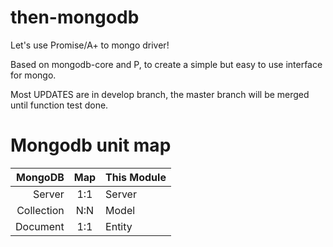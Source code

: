 then-mongodb
============

Let's use Promise/A+ to mongo driver! 

Based on mongodb-core and P, to create a simple but easy to use interface for mongo.

Most UPDATES are in develop branch, the master branch will be merged until function test done.

Mongodb unit map
======

MongoDB | Map | This Module
------: | :-: | :----------
Server | 1:1 | Server
Collection | N:N | Model
Document | 1:1 | Entity